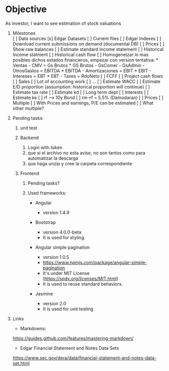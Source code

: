 # Objective

As investor, I want to see estimation of stock valuations

	
	
1. Milestones	
	[ ] Data sources
		[x] Edgar Datasets
		[ ] Current files
			[ ] Edgar Indexes
			[ ] Download current submissions on demand (documental DB)
		[ ] Prices
	[ ] Show raw balances
		[ ] Estimate standard Income statement
		[ ] Historical Income statment
		[ ] Historical cash flow
		[ ] Homogeneizar lo mas posibles dichos estados financieros, empezar con version tentativa:
			* Ventas - CMV = Gs Brutos
			* GS Brutos - GsComer - GsAdmin - OtrosGastos = EBITDA
			* EBITDA - Amortizaciones = EBIT
			* EBIT - Intereses = EBT
			* EBT - Taxes = RdoNeto
	[ ] FCFF
		[ ] Project cash flows
			[ ] Sales
			[ ] Lot of accounting work
			[ ] ...
		[ ] Estimate WACC
			[ ] Estimate E/D proportion (assumption: historical proportion will continue)
			[ ] Estimate tax rate
			[ ] Estimate kd
				[ ] Long term dept
				[ ] Interests
			[ ] Estimate ke
				[ ] rf --> 10y Bond
				[ ] rm-rf = 5.5% (Damodaran)
				[ ] Prices
	[ ] Multiple
		[ ] With Prices and earnings, P/E can be estimated
		[ ] What other multiple?

2. Pending tasks:
	1. unit test
	2. Backend
		1. Login with token
		2. que si el archivo no esta avise, no son tantos como para automatizar la descarga
		3. que haga unzip y cree la carpeta correspondiente
		
	3. Frontend
		1. Pending tasks?

		2. Used frameworks:
			* Angular 
				* version 1.4.9

			* Bootstrap 
				* version 4.0.0-beta
				* It is used for styling.

			* Angular simple pagination
				* version 1.0.5
				* https://www.npmjs.com/package/angular-simple-pagination
				* It's under MIT License (https://spdx.org/licenses/MIT.html)
				* It is used to reuse standard behaviors.

			* Jasmine 
				* version 2.0
				* It is used for unit testing
			
3. Links
	* Markdowns: 
	
	https://guides.github.com/features/mastering-markdown/
	
	* Edgar Financial Statement and Notes Data Sets
	
	https://www.sec.gov/dera/data/financial-statement-and-notes-data-set.html
	
